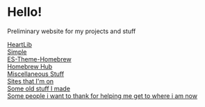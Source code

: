 <html>
<title>Sterophonick's Own Little World</title>
<head>
</head>
<body>
<h1>Hello!</h1>
<p>Preliminary website for my projects and stuff</p>
<a href="heartlib">HeartLib</a><br />
<a href="simplelight">Simple</a><br />
<a href="es-theme-homebrew">ES-Theme-Homebrew</a><br />
<a href="homebrew-hub">Homebrew Hub</a><br />
<a href="misc">Miscellaneous Stuff</a><br />
<a href="sites">Sites that I'm on</a><br />
<a href="archive">Some old stuff I made</a><br />
<a href="greetz">Some people i want to thank for helping me get to where i am now</a><br />
</body>
</html>